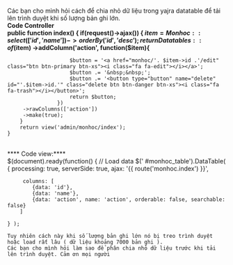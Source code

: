 Các bạn cho mình hỏi cách để chia nhỏ dữ liệu trong yajra datatable  để tải lên trình duyệt khi số lượng bản ghi lớn. <br>
**Code Controller **<br>
public function index()
    {
        if(request()->ajax())
        {
            $item =  Monhoc::select(['id','name'])->orderBy('id', 'desc');
            return Datatables::of($item)
            ->addColumn('action', function($item){****
                       
                        $button = '<a href="monhoc/'. $item->id .'/edit" class="btn btn-primary btn-xs"><i class="fa fa-edit"></i></a>';
                        $button .= '&nbsp;&nbsp;';
                        $button .= '<button type="button" name="delete" id="'.$item->id.'" class="delete btn btn-danger btn-xs"><i class="fa fa-trash"></i></button>';
                        return $button;
                    })
         ->rawColumns(['action'])
         ->make(true);
        }
        return view('admin/monhoc/index');
    }
<br>    
****    Code view:****<br>    
    $(document).ready(function() {
     // Load data
    $(' #monhoc_table').DataTable( {
         processing: true,
         serverSide: true,
         ajax: '{{ route('monhoc.index') }}',

         columns: [
            {data: 'id'},
            {data: 'name'},
            {data: 'action', name: 'action', orderable: false, searchable: false}
        ]
        
    } );
    
    Tuy nhiên cách này khi số lượng bản ghi lớn nó bị treo trình duyệt hoặc load rất lâu ( dữ liệu khoảng 7000 bản ghi ).
    Các bạn cho mình hỏi làm sao để phân chia nhỏ dữ liệu trước khi tải lên trình duyệt. Cảm ơn mọi người